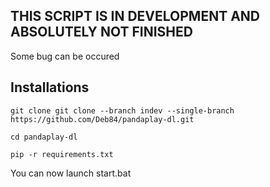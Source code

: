 ## THIS SCRIPT IS IN DEVELOPMENT AND ABSOLUTELY NOT FINISHED
Some bug can be occured


## Installations

```
git clone git clone --branch indev --single-branch https://github.com/Deb84/pandaplay-dl.git
```
```
cd pandaplay-dl
```
```
pip -r requirements.txt
```
You can now launch start.bat
